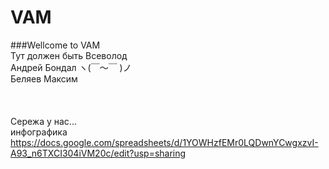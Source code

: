 # VAM
###Wellcome to VAM <br>
Тут должен быть Всеволод <br>
Андрей Бондал ヽ(￣～￣ )ノ <br>
Беляев Максим <br>
<br><br><br>
Сережа у нас...
 <br>
инфографика
<br>
https://docs.google.com/spreadsheets/d/1YOWHzfEMr0LQDwnYCwgxzvI-A93_n6TXCI304iVM20c/edit?usp=sharing
<br>

